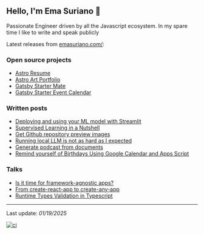 ## Hello, I'm Ema Suriano 👋

Passionate Engineer driven by all the Javascript ecosystem. In my spare time I like to write and speak publicly

Latest releases from [emasuriano.com/](https://emasuriano.com/):

### Open source projects
- [Astro Resume](https://github.com/EmaSuriano/astro-resume)
- [Astro Art Portfolio](https://github.com/EmaSuriano/astro-art-portfolio)
- [Gatsby Starter Mate](https://github.com/EmaSuriano/gatsby-starter-mate)
- [Gatsby Starter Event Calendar](https://github.com/EmaSuriano/gatsby-starter-event-calendar)

### Written posts
- [Deploying and using your ML model with Streamlit](https://emasuriano.com/til/2024-11-07-deploying-and-using-your-ml-model-with-streamlit)
- [Supervised Learning in a Nutshell](https://emasuriano.com/blog/2024-07-04-supervised-learning-in-a-nutshell)
- [Get Github repository preview images](https://emasuriano.com/til/2024-09-26-easily-obtain-github-repository-preview-images)
- [Running local LLM is not as hard as I expected](https://emasuriano.com/til/2024-09-26-running-locall-llm-is-not-that-hard)
- [Generate podcast from documents](https://emasuriano.com/til/2024-09-17-generate-podcast-from-documents)
- [Remind yourself of Birthdays Using Google Calendar and Apps Script](https://emasuriano.com/til/2024-08-05-setup-birthday-reminder-via-email)

### Talks
- [Is it time for framework-agnostic apps?](https://time-for-framework-agnostic-projects.netlify.app)
- [From create-react-app to create-any-app](https://from-cra-to-caa.netlify.app)
- [Runtime Types Validation in Typescript](https://slides.com/emasuriano/runtime-types-validation-in-typescript)

-------------------

Last update: _01/19/2025_

[![ci](https://github.com/EmaSuriano/EmaSuriano/actions/workflows/event-listener.yml/badge.svg)](https://github.com/EmaSuriano/EmaSuriano/actions/workflows/event-listener.yml)